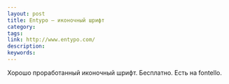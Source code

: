 ```yaml
---
layout: post
title: Entypo — иконочный шрифт
category:
tags:
link: http://www.entypo.com/
description:
keywords:
---
```


<p>Хорошо проработанный иконочный шрифт. Бесплатно. Есть на fontello.</p>
